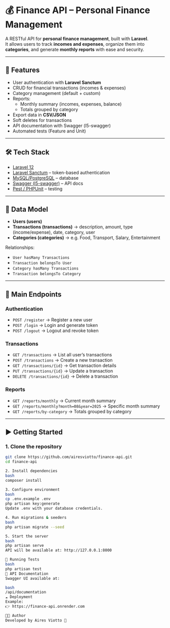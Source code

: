 # 💰 Finance API – Personal Finance Management

A RESTful API for **personal finance management**, built with **Laravel**.  
It allows users to track **incomes and expenses**, organize them into **categories**, and generate **monthly reports** with ease and security.

---

## 🚀 Features
- User authentication with **Laravel Sanctum**
- CRUD for financial transactions (incomes & expenses)
- Category management (default + custom)
- Reports:
  - Monthly summary (incomes, expenses, balance)
  - Totals grouped by category
- Export data in **CSV/JSON**
- Soft deletes for transactions
- API documentation with Swagger (l5-swagger)
- Automated tests (Feature and Unit)

---

## 🛠️ Tech Stack
- [Laravel 12](https://laravel.com/)
- [Laravel Sanctum](https://laravel.com/docs/10.x/sanctum) – token-based authentication
- [MySQL/PostgreSQL](https://www.postgresql.org/) – database
- [Swagger (l5-swagger)](https://github.com/DarkaOnLine/L5-Swagger) – API docs
- [Pest / PHPUnit](https://pestphp.com/) – testing

---

## 📂 Data Model
- **Users (users)**  
- **Transactions (transactions)** → description, amount, type (income/expense), date, category, user  
- **Categories (categories)** → e.g. Food, Transport, Salary, Entertainment  

Relationships:  
- `User hasMany Transactions`  
- `Transaction belongsTo User`  
- `Category hasMany Transactions`  
- `Transaction belongsTo Category`  

---

## 📌 Main Endpoints

### Authentication
- `POST /register` → Register a new user  
- `POST /login` → Login and generate token  
- `POST /logout` → Logout and revoke token  

### Transactions
- `GET /transactions` → List all user’s transactions  
- `POST /transactions` → Create a new transaction  
- `GET /transactions/{id}` → Get transaction details  
- `PUT /transactions/{id}` → Update a transaction  
- `DELETE /transactions/{id}` → Delete a transaction  

### Reports
- `GET /reports/monthly` → Current month summary  
- `GET /reports/monthly?month=08&year=2025` → Specific month summary  
- `GET /reports/by-category` → Totals grouped by category  

---

## ▶️ Getting Started

### 1. Clone the repository
```bash
git clone https://github.com/airesviotto/finance-api.git
cd finance-api

2. Install dependencies
bash
composer install

3. Configure environment
bash
cp .env.example .env
php artisan key:generate
Update .env with your database credentials.

4. Run migrations & seeders
bash
php artisan migrate --seed

5. Start the server
bash
php artisan serve
API will be available at: http://127.0.0.1:8000

🧪 Running Tests
bash
php artisan test
📖 API Documentation
Swagger UI available at:

bash
/api/documentation
☁️ Deployment
Example:
👉 https://finance-api.onrender.com

👨‍💻 Author
Developed by Aires Viotto 🚀
